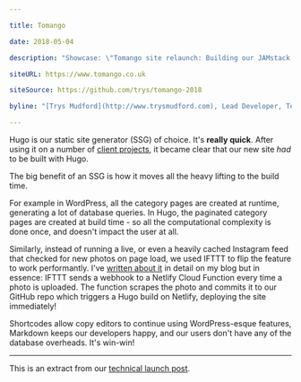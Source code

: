 ```yaml
---

title: Tomango

date: 2018-05-04

description: "Showcase: \"Tomango site relaunch: Building our JAMstack site\""

siteURL: https://www.tomango.co.uk

siteSource: https://github.com/trys/tomango-2018

byline: "[Trys Mudford](http://www.trysmudford.com), Lead Developer, Tomango"

---
```


Hugo is our static site generator (SSG) of choice. It's **really quick**. After using it on a number of [client projects](/showcase/hartwell-insurance/), it became clear that our new site _had_ to be built with Hugo.

The big benefit of an SSG is how it moves all the heavy lifting to the build time.

For example in WordPress, all the category pages are created at runtime, generating a lot of database queries. In Hugo, the paginated category pages are created at build time - so all the computational complexity is done once, and doesn't impact the user at all.

Similarly, instead of running a live, or even a heavily cached Instagram feed that checked for new photos on page load, we used IFTTT to flip the feature to work performantly. I've [written about it](https://www.trysmudford.com/blog/making-the-static-dynamic-instagram-importer/) in detail on my blog but in essence: IFTTT sends a webhook to a Netlify Cloud Function every time a photo is uploaded. The function scrapes the photo and commits it to our GitHub repo which triggers a Hugo build on Netlify, deploying the site immediately!

Shortcodes allow copy editors to continue using WordPress-esque features, Markdown keeps our developers happy, and our users don't have any of the database overheads. It's win-win!

---

This is an extract from our [technical launch post](https://www.tomango.co.uk/thinks/tomango-progressive-web-app/).
